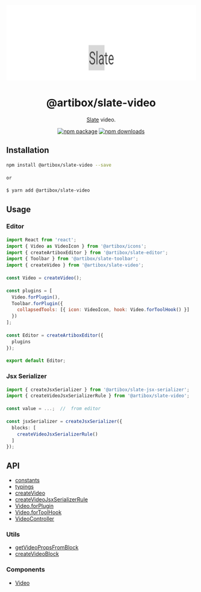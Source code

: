 <div align="center">
  <img
    src="https://raw.githubusercontent.com/ianstormtaylor/slate/master/docs/images/banner.png"
    height="200"
  />
</div>

<h1 align="center">@artibox/slate-video</h1>

<div align="center">

[Slate](https://github.com/ianstormtaylor/slate) video.

[![npm package](https://img.shields.io/npm/v/@artibox/slate-video.svg?maxAge=60)](https://www.npmjs.com/package/@artibox/slate-video)
[![npm downloads](https://img.shields.io/npm/dt/@artibox/slate-video.svg?maxAge=60)](https://www.npmjs.com/package/@artibox/slate-video)

</div>

## Installation

```bash
npm install @artibox/slate-video --save

or

$ yarn add @artibox/slate-video
```

## Usage

### Editor

```js
import React from 'react';
import { Video as VideoIcon } from '@artibox/icons';
import { createArtiboxEditor } from '@artibox/slate-editor';
import { Toolbar } from '@artibox/slate-toolbar';
import { createVideo } from '@artibox/slate-video';

const Video = createVideo();

const plugins = [
  Video.forPlugin(),
  Toolbar.forPlugin({
    collapsedTools: [{ icon: VideoIcon, hook: Video.forToolHook() }]
  })
];

const Editor = createArtiboxEditor({
  plugins
});

export default Editor;
```

### Jsx Serializer

```ts
import { createJsxSerializer } from '@artibox/slate-jsx-serializer';
import { createVideoJsxSerializerRule } from '@artibox/slate-video';

const value = ...;  //  from editor

const jsxSerializer = createJsxSerializer({
  blocks: [
    createVideoJsxSerializerRule()
  ]
});
```

## API

- [constants](./src/constants.ts)
- [typings](./src/typings.ts)
- [createVideo](./src/video.ts#L23)
- [createVideoJsxSerializerRule](./src/jsx-serializer.ts)
- [Video.forPlugin](./src/video.ts#L29)
- [Video.forToolHook](./src/video.ts#L36)
- [VideoController](./src/controller.ts#L7)

### Utils

- [getVideoPropsFromBlock](./src/utils/get-video-props-from-block.ts)
- [createVideoBlock](./src/utils/create-video-block.ts)

### Components

- [Video](./src/components/video.tsx)

